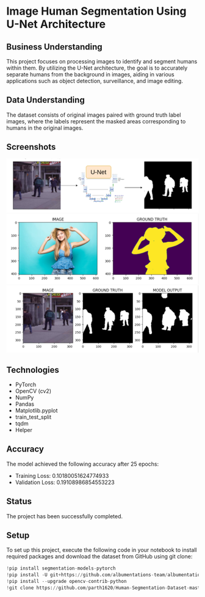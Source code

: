 # Image Human Segmentation Using U-Net Architecture

## Business Understanding
This project focuses on processing images to identify and segment humans within them. By utilizing the U-Net architecture, the goal is to accurately separate humans from the background in images, aiding in various applications such as object detection, surveillance, and image editing.

## Data Understanding
The dataset consists of original images paired with ground truth label images, where the labels represent the masked areas corresponding to humans in the original images.

## Screenshots
![U-Net Architecture](img/Unet.png)
![Image Masking with OpenCV](img/color.png)
![Sample Output](img/output.png)

## Technologies
- PyTorch
- OpenCV (cv2)
- NumPy
- Pandas
- Matplotlib.pyplot
- train_test_split
- tqdm
- Helper

## Accuracy
The model achieved the following accuracy after 25 epochs:
- Training Loss: 0.10180051624774933
- Validation Loss: 0.19108986854553223

## Status
The project has been successfully completed.


## Setup
To set up this project, execute the following code in your notebook to install required packages and download the dataset from GitHub using git clone:
```python
!pip install segmentation-models-pytorch
!pip install -U git+https://github.com/albumentations-team/albumentations
!pip install --upgrade opencv-contrib-python
!git clone https://github.com/parth1620/Human-Segmentation-Dataset-master.git

